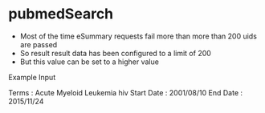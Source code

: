 # pubmedSearch

* Most of the time eSummary requests fail more than more than 200 uids are passed
* So result result data has been configured to a limit of 200
* But this value can be set to a higher value


Example Input

Terms : Acute Myeloid Leukemia hiv
Start Date : 2001/08/10
End Date : 2015/11/24
